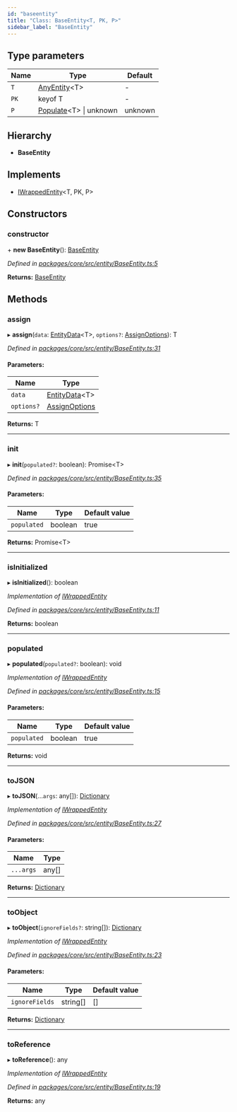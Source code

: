 ```yaml
---
id: "baseentity"
title: "Class: BaseEntity<T, PK, P>"
sidebar_label: "BaseEntity"
---
```


## Type parameters

Name | Type | Default |
------ | ------ | ------ |
`T` | [AnyEntity](../index.md#anyentity)&#60;T> | - |
`PK` | keyof T | - |
`P` | [Populate](../index.md#populate)&#60;T> \| unknown | unknown |

## Hierarchy

* **BaseEntity**

## Implements

* [IWrappedEntity](../interfaces/iwrappedentity.md)&#60;T, PK, P>

## Constructors

### constructor

\+ **new BaseEntity**(): [BaseEntity](baseentity.md)

*Defined in [packages/core/src/entity/BaseEntity.ts:5](https://github.com/mikro-orm/mikro-orm/blob/18b580bb42/packages/core/src/entity/BaseEntity.ts#L5)*

**Returns:** [BaseEntity](baseentity.md)

## Methods

### assign

▸ **assign**(`data`: [EntityData](../index.md#entitydata)&#60;T>, `options?`: [AssignOptions](../interfaces/assignoptions.md)): T

*Defined in [packages/core/src/entity/BaseEntity.ts:31](https://github.com/mikro-orm/mikro-orm/blob/18b580bb42/packages/core/src/entity/BaseEntity.ts#L31)*

#### Parameters:

Name | Type |
------ | ------ |
`data` | [EntityData](../index.md#entitydata)&#60;T> |
`options?` | [AssignOptions](../interfaces/assignoptions.md) |

**Returns:** T

___

### init

▸ **init**(`populated?`: boolean): Promise&#60;T>

*Defined in [packages/core/src/entity/BaseEntity.ts:35](https://github.com/mikro-orm/mikro-orm/blob/18b580bb42/packages/core/src/entity/BaseEntity.ts#L35)*

#### Parameters:

Name | Type | Default value |
------ | ------ | ------ |
`populated` | boolean | true |

**Returns:** Promise&#60;T>

___

### isInitialized

▸ **isInitialized**(): boolean

*Implementation of [IWrappedEntity](../interfaces/iwrappedentity.md)*

*Defined in [packages/core/src/entity/BaseEntity.ts:11](https://github.com/mikro-orm/mikro-orm/blob/18b580bb42/packages/core/src/entity/BaseEntity.ts#L11)*

**Returns:** boolean

___

### populated

▸ **populated**(`populated?`: boolean): void

*Implementation of [IWrappedEntity](../interfaces/iwrappedentity.md)*

*Defined in [packages/core/src/entity/BaseEntity.ts:15](https://github.com/mikro-orm/mikro-orm/blob/18b580bb42/packages/core/src/entity/BaseEntity.ts#L15)*

#### Parameters:

Name | Type | Default value |
------ | ------ | ------ |
`populated` | boolean | true |

**Returns:** void

___

### toJSON

▸ **toJSON**(...`args`: any[]): [Dictionary](../index.md#dictionary)

*Implementation of [IWrappedEntity](../interfaces/iwrappedentity.md)*

*Defined in [packages/core/src/entity/BaseEntity.ts:27](https://github.com/mikro-orm/mikro-orm/blob/18b580bb42/packages/core/src/entity/BaseEntity.ts#L27)*

#### Parameters:

Name | Type |
------ | ------ |
`...args` | any[] |

**Returns:** [Dictionary](../index.md#dictionary)

___

### toObject

▸ **toObject**(`ignoreFields?`: string[]): [Dictionary](../index.md#dictionary)

*Implementation of [IWrappedEntity](../interfaces/iwrappedentity.md)*

*Defined in [packages/core/src/entity/BaseEntity.ts:23](https://github.com/mikro-orm/mikro-orm/blob/18b580bb42/packages/core/src/entity/BaseEntity.ts#L23)*

#### Parameters:

Name | Type | Default value |
------ | ------ | ------ |
`ignoreFields` | string[] | [] |

**Returns:** [Dictionary](../index.md#dictionary)

___

### toReference

▸ **toReference**(): any

*Implementation of [IWrappedEntity](../interfaces/iwrappedentity.md)*

*Defined in [packages/core/src/entity/BaseEntity.ts:19](https://github.com/mikro-orm/mikro-orm/blob/18b580bb42/packages/core/src/entity/BaseEntity.ts#L19)*

**Returns:** any
